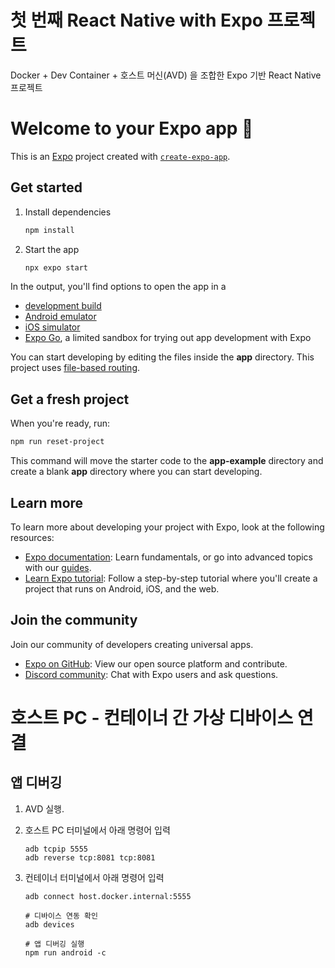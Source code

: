 # 첫 번째 React Native with Expo 프로젝트

Docker + Dev Container + 호스트 머신(AVD) 을 조합한 Expo 기반 React Native 프로젝트

# Welcome to your Expo app 👋

This is an [Expo](https://expo.dev) project created with [`create-expo-app`](https://www.npmjs.com/package/create-expo-app).

## Get started

1. Install dependencies

    ```bash
    npm install
    ```

2. Start the app

    ```bash
    npx expo start
    ```

In the output, you'll find options to open the app in a

- [development build](https://docs.expo.dev/develop/development-builds/introduction/)
- [Android emulator](https://docs.expo.dev/workflow/android-studio-emulator/)
- [iOS simulator](https://docs.expo.dev/workflow/ios-simulator/)
- [Expo Go](https://expo.dev/go), a limited sandbox for trying out app development with Expo

You can start developing by editing the files inside the **app** directory. This project uses [file-based routing](https://docs.expo.dev/router/introduction).

## Get a fresh project

When you're ready, run:

```bash
npm run reset-project
```

This command will move the starter code to the **app-example** directory and create a blank **app** directory where you can start developing.

## Learn more

To learn more about developing your project with Expo, look at the following resources:

- [Expo documentation](https://docs.expo.dev/): Learn fundamentals, or go into advanced topics with our [guides](https://docs.expo.dev/guides).
- [Learn Expo tutorial](https://docs.expo.dev/tutorial/introduction/): Follow a step-by-step tutorial where you'll create a project that runs on Android, iOS, and the web.

## Join the community

Join our community of developers creating universal apps.

- [Expo on GitHub](https://github.com/expo/expo): View our open source platform and contribute.
- [Discord community](https://chat.expo.dev): Chat with Expo users and ask questions.

# 호스트 PC - 컨테이너 간 가상 디바이스 연결

## 앱 디버깅

1. AVD 실행.
2. 호스트 PC 터미널에서 아래 명령어 입력
    ```
    adb tcpip 5555
    adb reverse tcp:8081 tcp:8081
    ```
3. 컨테이너 터미널에서 아래 명령어 입력

    ```
    adb connect host.docker.internal:5555

    # 디바이스 연동 확인
    adb devices

    # 앱 디버깅 실행
    npm run android -c
    ```
